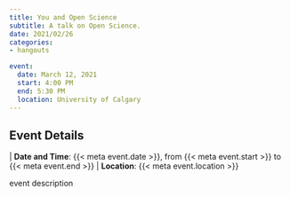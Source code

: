 ```yaml
---
title: You and Open Science
subtitle: A talk on Open Science.
date: 2021/02/26
categories:
- hangouts

event:
  date: March 12, 2021
  start: 4:00 PM
  end: 5:30 PM
  location: University of Calgary
---
```


## Event Details

| __Date and Time__: {{< meta event.date >}}, from {{< meta event.start >}} to {{< meta event.end >}}
| __Location__: {{< meta event.location >}}

event description
